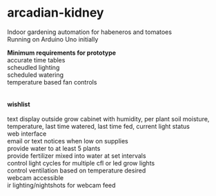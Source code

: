 # arcadian-kidney
Indoor gardening automation for habeneros and tomatoes
<br>Running on Arduino Uno initially

<B>Minimum requirements for prototype</B>
<br>accurate time tables
<br>scheudled lighting
<br>scheduled watering
<br>temperature based fan controls
<br>
<br>
<br>
<B>wishlist</B><br>
<br>text display outside grow cabinet with humidity, per plant soil moisture, temperature, last time watered, last time fed, current light status
<br>web interface
<br>email or text notices when low on supplies
<br>provide water to at least 5 plants
<br>provide fertilizer mixed into water at set intervals
<br>control light cycles for multiple cfl or led grow lights
<br>control ventilation based on temperature desired
<br>webcam accessible
<br>ir lighting/nightshots for webcam feed
<br>
<br>

